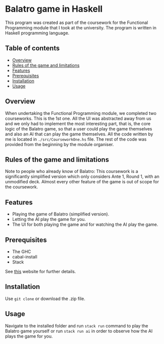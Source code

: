 # Balatro game in Haskell

This program was created as part of the coursework for the Functional Programming module that I took at the university. The program is written in Haskell programming language.

## Table of contents
- [Overview](#overview)
- [Rules of the game and limitations](<Rules of the game and limitations>)
- [Features](#features)
- [Prerequisites](#prerequisites)
- [Installation](#installation)
- [Usage](#usage)



## Overview
When undertaking the Functional Programming module, we completed two courseworks. This is the 1st one. All the UI was abstracted away from us and we only had to implement the most interesting part, that is, the core logic of the Balatro game, so that a user could play the game themselves and also an AI that can play the game themselves. All the code written by me is located in ``./src/CourseworkOne.hs`` file. The rest of the code was provided from the beginning by the module organiser. 



## Rules of the game and limitations
Note to people who already know of Balatro: This coursework is a
significantly simplified version which only considers Ante 1, Round 1,
with an unmodified deck. Almost every other feature of the game is out
of scope for the coursework.



## Features 
- Playing the game of Balatro (simplified version).
- Letting the AI play the game for you.
- The UI for both playing the game and for watching the AI play the game.



## Prerequisites
- The GHC
- cabal-install
- Stack   

See [this](https://www.haskell.org/downloads/) website for further details.

## Installation
Use ``git clone`` or download the .zip file.

## Usage 
Navigate to the installed folder and run ``stack run`` command to play the Balatro game yourself or run ``stack run ai`` in order to observe how the AI plays the game for you.


